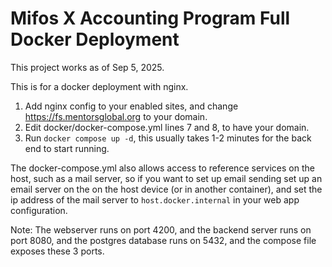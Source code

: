 # Mifos X Accounting Program Full Docker Deployment
This project works as of Sep 5, 2025.

This is for a docker deployment with nginx.

1. Add nginx config to your enabled sites, and change https://fs.mentorsglobal.org to your domain.
2. Edit docker/docker-compose.yml lines 7 and 8, to have your domain. 
3. Run `docker compose up -d`, this usually takes 1-2 minutes for the back end to start running.

The docker-compose.yml also allows access to reference services on the host, such as a mail server, so if you want to set up email sending set up an email server on the on the host device (or in another container), and set the ip address of the mail server to `host.docker.internal` in your web app configuration. 

Note: The webserver runs on port 4200, and the backend server runs on port 8080, and the postgres database runs on 5432, and the compose file exposes these 3 ports.